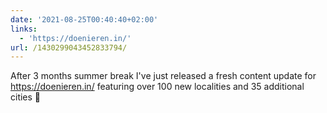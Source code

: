 ```yaml
---
date: '2021-08-25T00:40:40+02:00'
links:
  - 'https://doenieren.in/'
url: /1430299043452833794/
---
```

After 3 months summer break I've just released a fresh content update for https://doenieren.in/ featuring over 100 new localities and 35 additional cities 🚀
